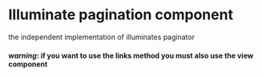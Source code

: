 # Illuminate pagination component
the independent implementation of illuminates paginator

#### *warning*: if you want to use the links method you must also use the view component
